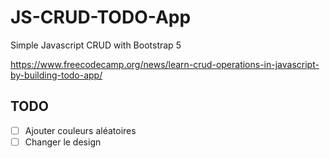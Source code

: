 # JS-CRUD-TODO-App

Simple Javascript CRUD with Bootstrap 5

https://www.freecodecamp.org/news/learn-crud-operations-in-javascript-by-building-todo-app/

## TODO

- [ ] Ajouter couleurs aléatoires
- [ ] Changer le design